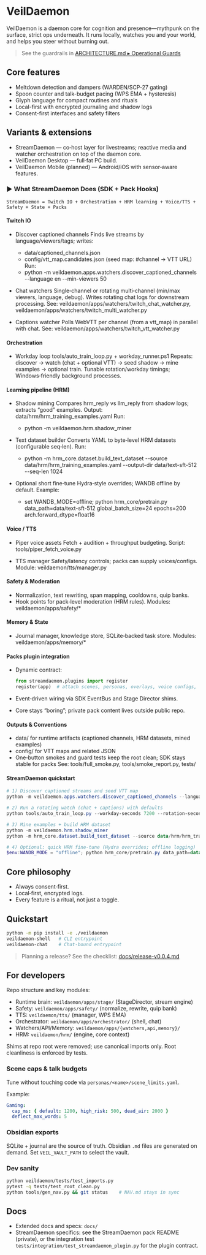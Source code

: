 # VeilDaemon

VeilDaemon is a daemon core for cognition and presence—mythpunk on the surface, strict ops underneath. It runs locally, watches you and your world, and helps you steer without burning out.

> See the guardrails in [ARCHITECTURE.md ▸ Operational Guards](ARCHITECTURE.md#operational-guards-a-quick-map-for-humans)

## Core features

- Meltdown detection and dampers (WARDEN/SCP‑27 gating)
- Spoon counter and talk-budget pacing (WPS EMA + hysteresis)
- Glyph language for compact routines and rituals
- Local-first with encrypted journaling and shadow logs
- Consent-first interfaces and safety filters

## Variants & extensions

- StreamDaemon — co‑host layer for livestreams; reactive media and watcher orchestration on top of the daemon core.
- VeilDaemon Desktop — full‑fat PC build.
- VeilDaemon Mobile (planned) — Android/iOS with sensor‑aware features.

### ▶ What StreamDaemon Does (SDK + Pack Hooks)

```text
StreamDaemon = Twitch IO + Orchestration + HRM learning + Voice/TTS + Safety + State + Packs
```

#### Twitch IO

- Discover captioned channels
  Finds live streams by language/viewers/tags; writes:

  - data/captioned_channels.json
  - config/vtt_map.candidates.json  (seed map: #channel → VTT URL)
  Run:
  - python -m veildaemon.apps.watchers.discover_captioned_channels --language en --min-viewers 50

- Chat watchers
  Single‑channel or rotating multi‑channel (min/max viewers, language, debug).
  Writes rotating chat logs for downstream processing.
  See: veildaemon/apps/watchers/twitch_chat_watcher.py, veildaemon/apps/watchers/twitch_multi_watcher.py

- Captions watcher
  Polls WebVTT per channel (from a vtt_map) in parallel with chat.
  See: veildaemon/apps/watchers/twitch_vtt_watcher.py

#### Orchestration

- Workday loop
  tools/auto_train_loop.py + workday_runner.ps1
  Repeats: discover → watch (chat + optional VTT) → seed shadow → mine examples → optional train.
  Tunable rotation/workday timings; Windows‑friendly background processes.

#### Learning pipeline (HRM)

- Shadow mining
  Compares hrm_reply vs llm_reply from shadow logs; extracts “good” examples.
  Output: data/hrm/hrm_training_examples.yaml
  Run:
  - python -m veildaemon.hrm.shadow_miner

- Text dataset builder
  Converts YAML to byte‑level HRM datasets (configurable seq‑len).
  Run:
  - python -m hrm_core.dataset.build_text_dataset --source data/hrm/hrm_training_examples.yaml --output-dir data/text-sft-512 --seq-len 1024

- Optional short fine‑tune
  Hydra‑style overrides; WANDB offline by default.
  Example:
  - set WANDB_MODE=offline; python hrm_core/pretrain.py data_path=data/text-sft-512 global_batch_size=24 epochs=200 arch.forward_dtype=float16

#### Voice / TTS

- Piper voice assets
  Fetch + audition + throughput budgeting.
  Script: tools/piper_fetch_voice.py

- TTS manager
  Safety/latency controls; packs can supply voices/configs.
  Module: veildaemon/tts/manager.py

#### Safety & Moderation

- Normalization, text rewriting, span mapping, cooldowns, quip banks.
- Hook points for pack‑level moderation (HRM rules).
  Modules: veildaemon/apps/safety/*

#### Memory & State

- Journal manager, knowledge store, SQLite‑backed task store.
  Modules: veildaemon/apps/memory/*

#### Packs plugin integration

- Dynamic contract:

  ```python
  from streamdaemon.plugins import register
  register(app)  # attach scenes, personas, overlays, voice configs, watchers
  ```
- Event‑driven wiring via SDK EventBus and Stage Director shims.
- Core stays “boring”; private pack content lives outside public repo.

#### Outputs & Conventions

- data/ for runtime artifacts (captioned channels, HRM datasets, mined examples)
- config/ for VTT maps and related JSON
- One‑button smokes and guard tests keep the root clean; SDK stays stable for packs
  See: tools/full_smoke.py, tools/smoke_report.py, tests/

#### StreamDaemon quickstart


```powershell
# 1) Discover captioned streams and seed VTT map
python -m veildaemon.apps.watchers.discover_captioned_channels --language en --min-viewers 50

# 2) Run a rotating watch (chat + captions) with defaults
python tools/auto_train_loop.py --workday-seconds 7200 --rotation-seconds 900 --vtt-map config\vtt_map.candidates.json

# 3) Mine examples + build HRM dataset
python -m veildaemon.hrm.shadow_miner
python -m hrm_core.dataset.build_text_dataset --source data/hrm/hrm_training_examples.yaml --output-dir data/text-sft-1024 --seq-len 1024

# 4) Optional: quick HRM fine‑tune (Hydra overrides; offline logging)
$env:WANDB_MODE = "offline"; python hrm_core/pretrain.py data_path=data/text-sft-1024 global_batch_size=24 epochs=50 arch.forward_dtype=float16
```


## Core philosophy

- Always consent‑first.
- Local‑first, encrypted logs.
- Every feature is a ritual, not just a toggle.

## Quickstart

```bash
python -m pip install -e ./veildaemon
veildaemon-shell   # CLI entrypoint
veildaemon-chat    # Chat-bound entrypoint
```

> Planning a release? See the checklist: [docs/release-v0.0.4.md](docs/release-v0.0.4.md)

## For developers

Repo structure and key modules:

- Runtime brain: `veildaemon/apps/stage/` (StageDirector, stream engine)
- Safety: `veildaemon/apps/safety/` (normalize, rewrite, quip bank)
- TTS: `veildaemon/tts/` (manager, WPS EMA)
- Orchestrator: `veildaemon/apps/orchestrator/` (shell, chat)
- Watchers/API/Memory: `veildaemon/apps/{watchers,api,memory}/`
- HRM: `veildaemon/hrm/` (engine, core context)

Shims at repo root were removed; use canonical imports only. Root cleanliness is enforced by tests.

### Scene caps & talk budgets

Tune without touching code via `personas/<name>/scene_limits.yaml`.

Example:

```yaml
Gaming:
  cap_ms: { default: 1200, high_risk: 500, dead_air: 2000 }
  deflect_max_words: 5
```

### Obsidian exports

SQLite + journal are the source of truth. Obsidian `.md` files are generated on demand. Set `VEIL_VAULT_PATH` to select the vault.

### Dev sanity

```bash
python veildaemon/tests/test_imports.py
pytest -q tests/test_root_clean.py
python tools/gen_nav.py && git status    # NAV.md stays in sync
```

## Docs

- Extended docs and specs: `docs/`
- StreamDaemon specifics: see the StreamDaemon pack README (private), or the integration test `tests/integration/test_streamdaemon_plugin.py` for the plugin contract.

